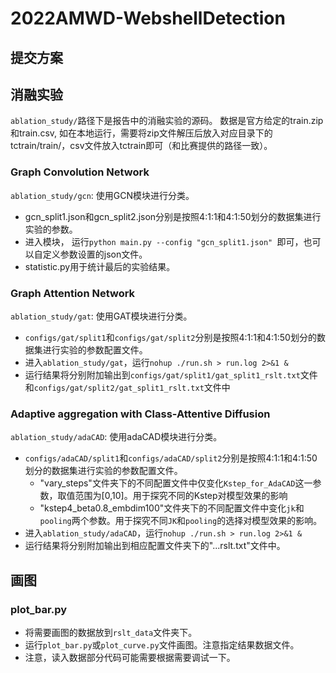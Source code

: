 # 2022AMWD-WebshellDetection

## 提交方案


## 消融实验
`ablation_study/`路径下是报告中的消融实验的源码。
数据是官方给定的train.zip和train.csv, 如在本地运行，需要将zip文件解压后放入对应目录下的tctrain/train/，csv文件放入tctrain即可（和比赛提供的路径一致）。

### Graph Convolution Network
`ablation_study/gcn`: 使用GCN模块进行分类。
* gcn_split1.json和gcn_split2.json分别是按照4:1:1和4:1:50划分的数据集进行实验的参数。
* 进入模块， 运行`python main.py --config "gcn_split1.json" `即可，也可以自定义参数设置的json文件。
* statistic.py用于统计最后的实验结果。

### Graph Attention Network
`ablation_study/gat`: 使用GAT模块进行分类。
* `configs/gat/split1`和`configs/gat/split2`分别是按照4:1:1和4:1:50划分的数据集进行实验的参数配置文件。
* 进入`ablation_study/gat`，运行`nohup ./run.sh > run.log 2>&1 &`
* 运行结果将分别附加输出到`configs/gat/split1/gat_split1_rslt.txt`文件和`configs/gat/split2/gat_split1_rslt.txt`文件中

### Adaptive aggregation with Class-Attentive Diffusion
`ablation_study/adaCAD`: 使用adaCAD模块进行分类。
* `configs/adaCAD/split1`和`configs/adaCAD/split2`分别是按照4:1:1和4:1:50划分的数据集进行实验的参数配置文件。
    * "vary_steps"文件夹下的不同配置文件中仅变化`Kstep_for_AdaCAD`这一参数，取值范围为[0,10]。用于探究不同的Kstep对模型效果的影响
    * "kstep4_beta0.8_embdim100"文件夹下的不同配置文件中变化`jk`和`pooling`两个参数。用于探究不同`JK`和`pooling`的选择对模型效果的影响。
* 进入`ablation_study/adaCAD`，运行`nohup ./run.sh > run.log 2>&1 &`
* 运行结果将分别附加输出到相应配置文件夹下的"...rslt.txt"文件中。

## 画图
### plot_bar.py
* 将需要画图的数据放到`rslt_data`文件夹下。
* 运行`plot_bar.py`或`plot_curve.py`文件画图。注意指定结果数据文件。
* 注意，读入数据部分代码可能需要根据需要调试一下。
